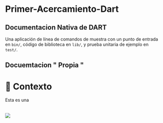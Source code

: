 # Primer-Acercamiento-Dart
## Documentacion Nativa de DART
Una aplicación de línea de comandos de muestra con un punto de entrada en `bin/`, código de biblioteca
en `lib/`, y prueba unitaria de ejemplo en `test/`.
## Docuemtacion " Propia "

# 🧐 Contexto
Esta es una 
<br>
<br>
<br>
<img src="https://upload.wikimedia.org/wikipedia/commons/f/fe/Dart_programming_language_logo.svg">

